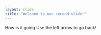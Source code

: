 ```yaml
---
layout: slide
title: "Welcome to our second slide!"
---
```

How is it going
Use the left arrow to go back!
